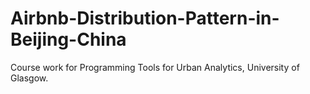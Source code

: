 # Airbnb-Distribution-Pattern-in-Beijing-China
Course work for Programming Tools for Urban Analytics, University of Glasgow.
